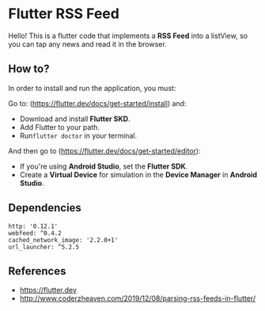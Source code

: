 # Flutter RSS Feed

Hello! This is a flutter code that implements a **RSS Feed** into a listView, so you can tap any news and read it in the browser.

## How to?

In order to install and run the application, you must:

Go to: (https://flutter.dev/docs/get-started/install) and:
- Download and install **Flutter SKD**.
- Add Flutter to your path.
- Run`flutter doctor` in your terminal.

And then go to (https://flutter.dev/docs/get-started/editor):
- If you're using **Android Studio**, set the **Flutter SDK**.
- Create a **Virtual Device** for simulation in the **Device Manager** in **Android Studio**.

## Dependencies 

`http: '0.12.1'`<br>
`webfeed: ^0.4.2`<br>
`cached_network_image: '2.2.0+1'`<br>
`url_launcher: ^5.2.5`<br>

## References

- https://flutter.dev
- http://www.coderzheaven.com/2019/12/08/parsing-rss-feeds-in-flutter/


